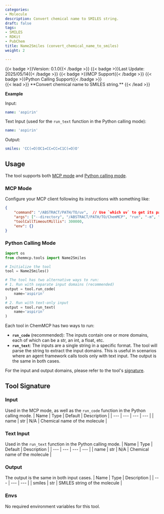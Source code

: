 ```yaml
---
categories:
- Molecule
description: Convert chemical name to SMILES string.
draft: false
tags:
- SMILES
- RDKit
- PubChem
title: Name2Smiles (convert_chemical_name_to_smiles)
weight: 2

---
```

<div style="display: flex; flex-wrap: wrap; gap: 0.75rem; align-items: center;">
  {{< badge >}}Version: 0.1.0{{< /badge >}}
  {{< badge >}}Last Update: 2025/05/14{{< /badge >}}
  {{< badge >}}MCP Support{{< /badge >}}
  {{< badge >}}Python Calling Support{{< /badge >}}
</div>
{{< lead >}}
**Convert chemical name to SMILES string.**
{{< /lead >}}

**Example**

Input:
```yaml
name: 'aspirin'
```

Text Input (used for the `run_text` function in the Python calling mode):
```yaml
name: 'aspirin'
```

Output:
```yaml
smiles: 'CC(=O)OC1=CC=CC=C1C(=O)O'
```

## Usage

The tool supports both [MCP mode](#mcp-mode) and [Python calling mode](#python-calling-mode).



### MCP Mode

Configure your MCP client following its instructions with something like:
```JSON
{
    "command": "/ABSTRACT/PATH/TO/uv",  // Use `which uv` to get its path
    "args": ["--directory", "/ABSTRACT/PATH/TO/ChemMCP", "run", "-m", "chemmcp.tools.name2smiles"],
    "toolCallTimeoutMillis": 300000,
    "env": {}
}
```

### Python Calling Mode

```python
import os
from chemmcp.tools import Name2Smiles

# Initialize the tool
tool = Name2Smiles()

# The tool has two alternative ways to run:
# 1. Run with separate input domains (recommended)
output = tool.run_code(
    name='aspirin'
)
# 2. Run with text-only input
output = tool.run_text(
    name='aspirin'
)
```


Each tool in ChemMCP has two ways to run:
- **`run_code`** (recommended): The inputs contain one or more domains, each of which can be a str, an int, a float, etc.
- **`run_text`**: The inputs are a single string in a specific format. The tool will parse the string to extract the input domains. This is useful in scenarios where an agent framework calls tools only with text input.
The output is the same in both cases.

For the input and output domains, please refer to the tool's [signature](#tool-signature).

## Tool Signature



### Input
Used in the MCP mode, as well as the `run_code` function in the Python calling mode.
| Name | Type | Default | Description |
| --- | --- | --- | --- |
| name | str | N/A | Chemical name of the molecule |

### Text Input
Used in the `run_text` function in the Python calling mode.
| Name | Type | Default | Description |
| --- | --- | --- | --- |
| name | str | N/A | Chemical name of the molecule |

### Output
The output is the same in both input cases.
| Name | Type | Description |
| --- | --- | --- |
| smiles | str | SMILES string of the molecule |

### Envs
No required environment variables for this tool.
